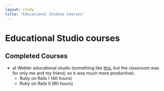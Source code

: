```yaml
---
layout: study
title: "Educational Studios Courses"
---
```


# Educational Studio courses

## Completed Courses
- at Webler educational studio (something like [this](https://webler.hu/ruby-on-rails-tanfolyam), but the classroom was for only me and my friend, so it was much more productive):
    - Ruby on Rails I (40 hours)
    - Ruby on Rails II (80 hours)
